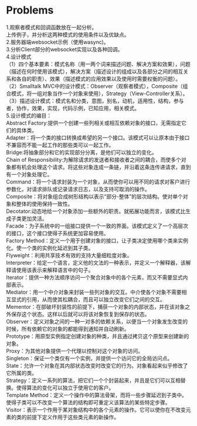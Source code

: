 # Problems
1.观察者模式和回调函数放在一起分析。</br>
上传例子，并分析这两种模式的使用条件以及优缺点。</br>
2.服务器端websocket示例（使用wasync)。</br>
3.分析Client部分的websocket实现以及各种回调。</br>
4.设计模式</br>
（1）四个基本要素：模式名称（用一两个词来描述问题、解决方案和效果），问题（描述在何时使用该模式），解决方案（描述设计的组成以及各部分之间的相互关系和各自的职责）、效果（描述模式的应用效果以及使用时需要权衡的问题）。</br>
（2）Smalltalk MVC中的设计模式：Observer（观察者模式），Composite（组合模式，将一组对象当作一个对象来使用），Strategy（View-Controller关系）。</br>
（3）描述设计模式：模式名和分类，意图，别名，动机，适用性，结构，参与者，协作，效果，实现，代码示例，已知应用，相关模式。</br>
5.设计模式的编目：</br>
  Abstract Factory:提供一个创建一些列相关或相互依赖对象的接口，无需指定它们的具体类。</br>
  Adapter：将一个类的接口转换成希望的另一个接口。该模式可以让原本由于接口不兼容而不能一起工作的那些类可以一起工作。</br>
  Bridge:将抽象部分和它的实现部分分离，是他们可以独立的变化。</br>
  Chain of Responsibility:为解除请求的发送者和接收者之间的耦合，而使多个对象都有机会处理这个请求。将这些对象连成一条链，并沿着这条连传递请求，直到有一个对象处理它。</br>
  Command：将一个请求封装为一个对象，从而使你可以用不同的请求对客户进行参数化，对请求排队或记录请求日志，以及支持可取消的操作。</br>
  Composite：将对象组合成树形结构以表示“部分-整体”的层次结构。使对单个对象和整体的使用保持一致性。</br>
  Decotator:动态地给一个对象添加一些额外的职责。就拓展功能而言，该模式比生成子类更加灵活。</br>
  Facade：为子系统中的一组接口提供一个一致的界面。该模式定义了一个高层次的接口，这个接口使得子系统更加容易使用。</br>
  Factory Method：定义一个用于创建对象的接口，让子类决定使用哪个类来实例化。使一个类的实例化延迟到其子类。</br>
  Flyweight：利用共享技术有效的支持大量细粒度对象。</br>
  Interpreter：给定一个语言，定义他的文法的一种表示，并定义一个解释器，该解释请使用该表示来解释语言中的句子。</br>
  Iterator：提供一种方法顺序访问一个聚合对象中的各个元素，而又不需要显式内部表示。</br>
  Mediator：用一个中介对象来封装一些列对象的交互。中介使各个对象不需要相互显式的引用，从而使其松耦合，而且可以独立改变它们之间的交互。</br>
  Mementor：在部破坏封装性的前提下，捕获一个对象的内部状态，并在该对象之外保存这个状态。这样以后就可以将该对象恢复到保存的状态。</br>
  Observer：定义对象之间的一种一对多的依赖关系，以便当一个对象发生改变的时候，所有依赖它的对象的都能得到通知并自动刷新。</br>
  Prototype：用原型实例指定创建对象的种类，并且通过拷贝这个原型来创建新的对象。</br>
  Proxy：为其他对象提供一个代理以控制对这个对象的访问。</br>
  Singleton：保证一个类仅有一个实例，并提供一个访问它的全局访问点。</br>
  State：允许一个对象在其内部状态改变时改变它的行为。对象看起来似乎修改了它所属的类。</br>
  Strategy：定义一系列的算法，把它们一个个封装起来，并且是它们可以互相替换。使得算法的变化可以独立于使用它的客户。</br>
  Template Method：定义一个操作中的算法骨架，而将一些步骤延迟到子类中。使得子类可以不改变一个算法的结构即可重定义该算法的某些特定步骤。</br>
  Visitor：表示一个作用于某对象结构中的各个元素的操作。它可以使你在不改变元素的类的前提下定义作用于这些类元素的新操作。</br>

